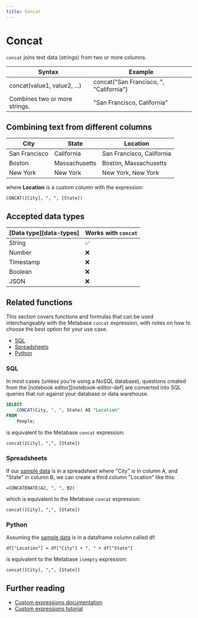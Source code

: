 ```yaml
---
title: Concat
---
```


# Concat

`concat` joins text data (strings) from two or more columns.

| Syntax                        | Example                                 |
|-------------------------------|-----------------------------------------|
| concat(value1, value2, ...)   | concat("San Francisco, ", "California") |
| Combines two or more strings. | "San Francisco, California"             |

## Combining text from different columns 

| City          | State         | Location                  |
|---------------|---------------|---------------------------|
| San Francisco | California    | San Francisco, California |
| Boston        | Massachusetts | Boston, Massachusetts     |
| New York      | New York      | New York, New York        |

where **Location** is a custom column with the expression:

```
CONCAT([City], ", ", [State])
```

## Accepted data types

| [Data type][data-types] | Works with `concat`  |
| ----------------------- | -------------------- |
| String                  | ✅                   |
| Number                  | ❌                   |
| Timestamp               | ❌                   |
| Boolean                 | ❌                   |
| JSON                    | ❌                   |

## Related functions

This section covers functions and formulas that can be used interchangeably with the Metabase `concat` expression, with notes on how to choose the best option for your use case.

- [SQL](#sql)
- [Spreadsheets](#spreadsheets)
- [Python](#python)

### SQL

In most cases (unless you're using a NoSQL database), questions created from the [notebook editor][notebook-editor-def] are converted into SQL queries that run against your database or data warehouse.

```sql
SELECT
    CONCAT(City, ", ", State) AS "Location"
FROM
    People;
```

is equivalent to the Metabase `concat` expression:

```
concat([City], ",", [State])
```

### Spreadsheets

If our [sample data](#combining-text-from-different-columns) is in a spreadsheet where "City" is in column A, and "State" in column B, we can create a third column "Location" like this:

```
=CONCATENATE(A2, ", ", B2)
```

which is equivalent to the Metabase `concat` expression:

```
concat([City], ",", [State])
```

### Python

Assuming the [sample data](#combining-text-from-different-columns) is in a dataframe column called df:

```
df["Location"] = df["City"] + ", " + df["State"]
```

is equivalent to the Metabase `isempty` expression:

```
concat([City], ",", [State])
```

## Further reading

- [Custom expressions documentation](../expressions.md)
- [Custom expressions tutorial](https://www.metabase.com/learn/questions/)